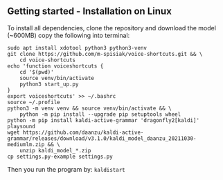 
## Getting started - Installation on Linux

To install all dependencies, clone the repository and download the model (~600MB) copy the following into terminal:
```buildoutcfg
sudo apt install xdotool python3 python3-venv
git clone https://github.com/m-spisiak/voice-shortcuts.git && \
    cd voice-shortcuts
echo 'function voiceshortcuts {
    cd '$(pwd)'
    source venv/bin/activate
    python3 start_up.py
}
export voiceshortcuts' >> ~/.bashrc
source ~/.profile
python3 -m venv venv && source venv/bin/activate && \
    python -m pip install --upgrade pip setuptools wheel
python -m pip install kaldi-active-grammar 'dragonfly2[kaldi]' playsound
wget https://github.com/daanzu/kaldi-active-grammar/releases/download/v3.1.0/kaldi_model_daanzu_20211030-mediumlm.zip && \
    unzip kaldi_model_*.zip
cp settings.py-example settings.py
```

Then you run the program by:
`kaldistart`